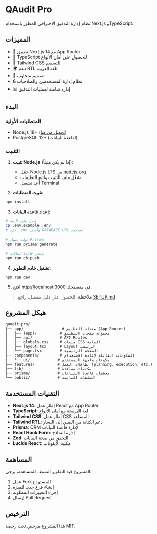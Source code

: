 # QAudit Pro

نظام إدارة التدقيق الاحترافي المطور باستخدام Next.js وTypeScript.

## المميزات

- 🚀 تطبيق Next.js 14 مع App Router
- 💎 TypeScript للحصول على أمان الأنواع
- 🎨 Tailwind CSS للتصميم
- 🌍 دعم RTL للغة العربية
- 📱 تصميم متجاوب
- 🔒 نظام إدارة المستخدمين والصلاحيات
- 📊 إدارة شاملة لعمليات التدقيق

## البدء

### المتطلبات الأولية
- Node.js 18+ ([تحميل من هنا](https://nodejs.org))
- PostgreSQL 12+ (لقاعدة البيانات)

### التثبيت

1. **تثبيت Node.js** (إذا لم يكن مثبتاً):
   - حمّل Node.js LTS من [nodejs.org](https://nodejs.org)
   - شغّل ملف التثبيت واتبع التعليمات
   - أعد تشغيل Terminal

2. **تثبيت المتطلبات:**
```bash
npm install
```

3. **إعداد قاعدة البيانات:**
```bash
# نسخ ملف البيئة
cp .env.example .env
# حرّر .env وأضف DATABASE_URL الصحيح

# توليد عميل Prisma
npm run prisma:generate

# تزامن قاعدة البيانات
npm run db:push
```

4. **تشغيل خادم التطوير:**
```bash
npm run dev
```

5. افتح [http://localhost:3000](http://localhost:3000) في متصفحك.

> **ملاحظة**: للحصول على دليل مفصل، راجع [SETUP.md](./SETUP.md)

## هيكل المشروع

```
qaudit-pro/
├── app/                 # صفحات التطبيق (App Router)
│   ├── (app)/          # مجموعة صفحات التطبيق
│   ├── api/            # API Routes
│   ├── globals.css     # ملفات CSS العامة
│   ├── layout.tsx      # Layout الرئيسي
│   └── page.tsx        # الصفحة الرئيسية
├── components/         # المكونات القابلة لإعادة الاستخدام
│   └── ui/            # مكونات واجهة المستخدم
├── features/          # نطاقات العمل (planning, execution, etc.)
├── lib/               # مكتبات مساعدة
├── prisma/            # مخططات قاعدة البيانات
└── public/            # الملفات الثابتة
```

## التقنيات المستخدمة

- **Next.js 14**: إطار عمل React مع App Router
- **TypeScript**: لغة البرمجة مع أمان الأنواع
- **Tailwind CSS**: إطار عمل CSS المساعد
- **Tailwind RTL**: دعم الكتابة من اليمين إلى اليسار
- **Prisma**: ORM لإدارة قاعدة البيانات
- **React Hook Form**: إدارة النماذج
- **Zod**: التحقق من صحة البيانات
- **Lucide React**: مكتبة الأيقونات

## المساهمة

المشروع قيد التطوير النشط. للمساهمة، يرجى:

1. عمل Fork للمستودع
2. إنشاء فرع جديد للميزة
3. إجراء التغييرات المطلوبة
4. إرسال Pull Request

## الترخيص

هذا المشروع مرخص تحت رخصة MIT.